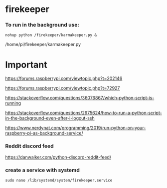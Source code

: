 # firekeeper

### To run in the background use:
    nohup python /firekeeper/karmakeeper.py &

/home/pi/firekeeper/karmakeeper.py

# Important

https://forums.raspberrypi.com/viewtopic.php?t=202146


https://forums.raspberrypi.com/viewtopic.php?t=72927


https://stackoverflow.com/questions/36076867/which-python-script-is-running


https://stackoverflow.com/questions/2975624/how-to-run-a-python-script-in-the-background-even-after-i-logout-ssh


https://www.nerdynat.com/programming/2019/run-python-on-your-raspberry-pi-as-background-service/

### Reddit discord feed
https://danwalker.com/python-discord-reddit-feed/

### create a service with systemd
    sudo nano /lib/systemd/system/firekeeper.service